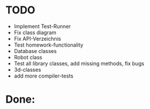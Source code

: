 # TODO
  * Implement Test-Runner
  * Fix class diagram
  * Fix API-Verzeichnis
  * Test homework-functionality
  * Database classes
  * Robot class
  * Test all library classes, add missing methods, fix bugs
  * 3d-classes
  * add more compiler-tests

# Done:




